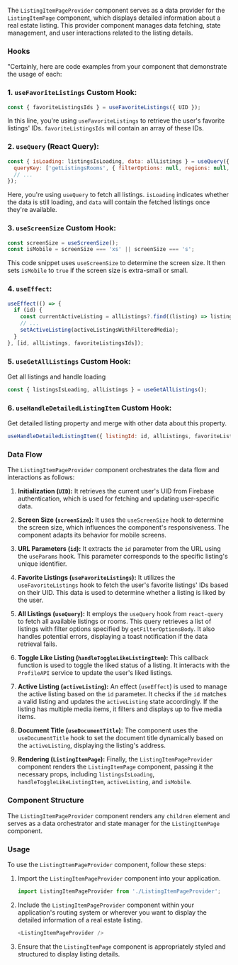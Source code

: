 The `ListingItemPageProvider` component serves as a data provider for the `ListingItemPage` component, which displays
detailed information about a real estate listing. This provider component manages data fetching, state management, and
user interactions related to the listing details.

### Hooks

"Certainly, here are code examples from your component that demonstrate the usage of each:

### 1. `useFavoriteListings` Custom Hook:

```javascript static
const { favoriteListingsIds } = useFavoriteListings({ UID });
```

In this line, you're using `useFavoriteListings` to retrieve the user's favorite listings' IDs. `favoriteListingsIds`
will contain an array of these IDs.

### 2. `useQuery` (React Query):

```javascript static
const { isLoading: listingsIsLoading, data: allListings } = useQuery({
  queryKey: ['getListingsRooms', { filterOptions: null, regions: null, showOnlyAgentsListings: false }],
  // ...
});
```

Here, you're using `useQuery` to fetch all listings. `isLoading` indicates whether the data is still loading, and `data`
will contain the fetched listings once they're available.

### 3. `useScreenSize` Custom Hook:

```javascript static
const screenSize = useScreenSize();
const isMobile = screenSize === 'xs' || screenSize === 's';
```

This code snippet uses `useScreenSize` to determine the screen size. It then sets `isMobile` to `true` if the screen
size is extra-small or small.

### 4. `useEffect`:

```javascript static
useEffect(() => {
  if (id) {
    const currentActiveListing = allListings?.find((listing) => listing.Id === id);
    // ...
    setActiveListing(activeListingsWithFilteredMedia);
  }
}, [id, allListings, favoriteListingsIds]);
```

### 5. `useGetAllListings` Custom Hook:
Get all listings and handle loading

```javascript static
const { listingsIsLoading, allListings } = useGetAllListings();
```

### 6. `useHandleDetailedListingItem` Custom Hook:
Get detailed listing property and merge with other data about this property. 

```javascript static
useHandleDetailedListingItem({ listingId: id, allListings, favoriteListingsIds, setActiveListing });
```

### Data Flow

The `ListingItemPageProvider` component orchestrates the data flow and interactions as follows:

1. **Initialization (`UID`):** It retrieves the current user's UID from Firebase authentication, which is used for
   fetching and updating user-specific data.

2. **Screen Size (`screenSize`):** It uses the `useScreenSize` hook to determine the screen size, which influences the
   component's responsiveness. The component adapts its behavior for mobile screens.

3. **URL Parameters (`id`):** It extracts the `id` parameter from the URL using the `useParams` hook. This parameter
   corresponds to the specific listing's unique identifier.

4. **Favorite Listings (`useFavoriteListings`):** It utilizes the `useFavoriteListings` hook to fetch the user's
   favorite listings' IDs based on their UID. This data is used to determine whether a listing is liked by the user.

5. **All Listings (`useQuery`):** It employs the `useQuery` hook from `react-query` to fetch all available listings or
   rooms. This query retrieves a list of listings with filter options specified by `getFilterOptionsBody`. It also
   handles potential errors, displaying a toast notification if the data retrieval fails.

6. **Toggle Like Listing (`handleToggleLikeListingItem`):** This callback function is used to toggle the liked status of
   a listing. It interacts with the `ProfileAPI` service to update the user's liked listings.

7. **Active Listing (`activeListing`):** An effect (`useEffect`) is used to manage the active listing based on the `id`
   parameter. It checks if the `id` matches a valid listing and updates the `activeListing` state accordingly. If the
   listing has multiple media items, it filters and displays up to five media items.

8. **Document Title (`useDocumentTitle`):** The component uses the `useDocumentTitle` hook to set the document title
   dynamically based on the `activeListing`, displaying the listing's address.

9. **Rendering (`ListingItemPage`):** Finally, the `ListingItemPageProvider` component renders the `ListingItemPage`
   component, passing it the necessary props,
   including `listingsIsLoading`, `handleToggleLikeListingItem`, `activeListing`, and `isMobile`.

### Component Structure

The `ListingItemPageProvider` component renders any `children` element and serves as a data orchestrator and
state manager for the `ListingItemPage` component.

### Usage

To use the `ListingItemPageProvider` component, follow these steps:

1. Import the `ListingItemPageProvider` component into your application.

   ```javascript static
   import ListingItemPageProvider from './ListingItemPageProvider';
   ```

2. Include the `ListingItemPageProvider` component within your application's routing system or wherever you want to
   display the detailed information of a real estate listing.

   ```javascript static
   <ListingItemPageProvider />
   ```

3. Ensure that the `ListingItemPage` component is appropriately styled and structured to display listing details.
